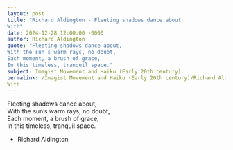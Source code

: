 ```yaml
---
layout: post
title: "Richard Aldington - Fleeting shadows dance about  
With"
date: 2024-12-28 12:00:00 -0000
author: Richard Aldington
quote: "Fleeting shadows dance about,  
With the sun’s warm rays, no doubt,  
Each moment, a brush of grace,  
In this timeless, tranquil space."
subject: Imagist Movement and Haiku (Early 20th century)
permalink: /Imagist Movement and Haiku (Early 20th century)/Richard Aldington/Richard Aldington - Fleeting shadows dance about  
With
---
```


Fleeting shadows dance about,  
With the sun’s warm rays, no doubt,  
Each moment, a brush of grace,  
In this timeless, tranquil space.

- Richard Aldington
